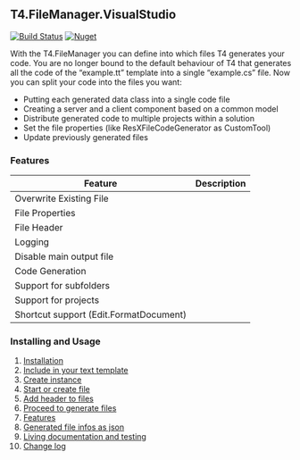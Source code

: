 ## T4.FileManager.VisualStudio

[![Build Status](https://dev.azure.com/databinding/Building%20Blocks/_apis/build/status/databinding-gmbh.T4.FileManager.VisualStudio?branchName=master)](https://dev.azure.com/databinding/Building%20Blocks/_build/latest?definitionId=39&branchName=master) [![Nuget](https://img.shields.io/nuget/v/T4.FileManager.VisualStudio)](https://www.nuget.org/packages/T4.FileManager.VisualStudio/)

With the T4.FileManager you can define into which files T4 generates your code. You are no longer bound to the default behaviour of T4 that generates all the code of the “example.tt” template into a single “example.cs” file. Now you can split your code into the files you want: 

- Putting each generated data class into a single code file
- Creating a server and a client component based on a common model
- Distribute generated code to multiple projects within a solution
- Set the file properties (like ResXFileCodeGenerator as CustomTool)
- Update previously generated files

### Features

| Feature                                | Description |
| -------------------------------------- | ----------- |
| Overwrite Existing File                |             |
| File Properties                        |             |
| File Header                            |             |
| Logging                                |             |
| Disable main output file               |             |
| Code Generation                        |             |
| Support for subfolders                 |             |
| Support for projects                   |             |
| Shortcut support (Edit.FormatDocument) |             |

### Installing and Usage

1. [Installation](01-Installation.md)
2. [Include in your text template](02-Include-in-your-text-template.md)
3. [Create instance](03-Create-instance.md)
4. [Start or create file](04-Start-or-create-file.md)
5. [Add header to files](05-Add-header-to-files.md)
6. [Proceed to generate files](06-Proceed-to-generate-files.md)   
7. [Features](07-Features.md)
8. [Generated file infos as json](08-Generated-file-infos-as-json.md)
9. [Living documentation and testing](09-Living-documentation-and-testing.md)
10. [Change log](10-Change-log.md)
